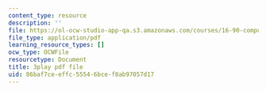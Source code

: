 ```yaml
---
content_type: resource
description: ''
file: https://ol-ocw-studio-app-qa.s3.amazonaws.com/courses/16-90-computational-methods-in-aerospace-engineering-spring-2014/86baf7ceeffc55546bcef8ab97057d17_Yyb7I-n6rZI.pdf
file_type: application/pdf
learning_resource_types: []
ocw_type: OCWFile
resourcetype: Document
title: 3play pdf file
uid: 86baf7ce-effc-5554-6bce-f8ab97057d17
---
```


